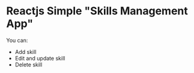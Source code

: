 # Reactjs Simple "Skills Management App"

You can:
- Add skill
- Edit and update skill
- Delete skill


